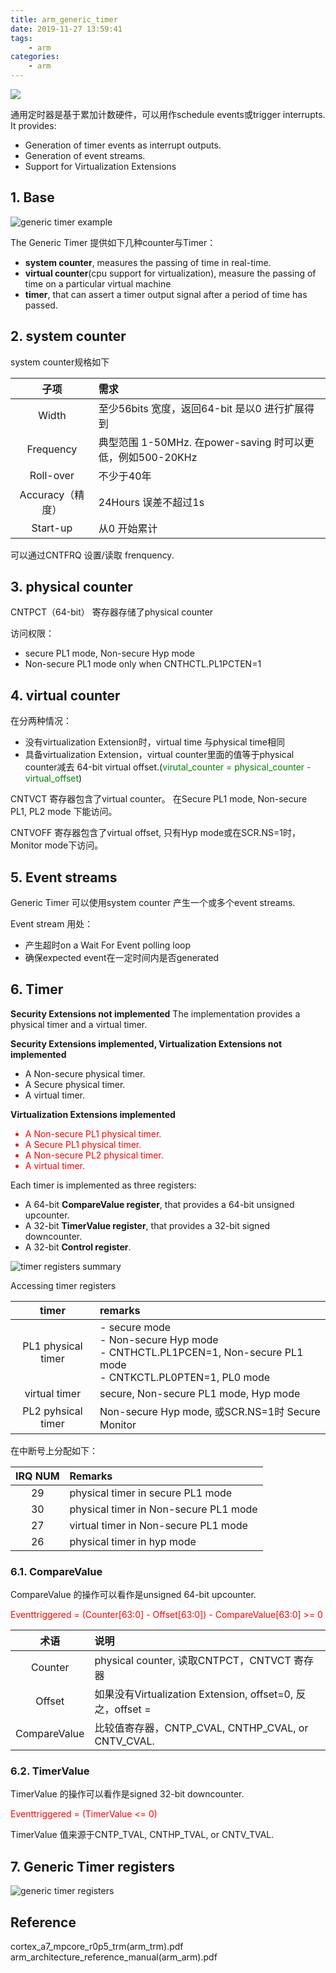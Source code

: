 ```yaml
---
title: arm_generic_timer
date: 2019-11-27 13:59:41
tags:
    - arm
categories:
    - arm
---
```


![](https://gss1.bdstatic.com/9vo3dSag_xI4khGkpoWK1HF6hhy/baike/c0%3Dbaike80%2C5%2C5%2C80%2C26/sign=f3e81b7a10d5ad6ebef46cb8e0a252be/9922720e0cf3d7ca5a381fc8f91fbe096a63a945.jpg)

通用定时器是基于累加计数硬件，可以用作schedule events或trigger interrupts. It provides:
- Generation of timer events as interrupt outputs.  
- Generation of event streams.  
- Support for Virtualization Extensions  

<!--more-->
## 1. Base  
![generic timer example](https://raw.githubusercontent.com/JShell07/jshell07.github.io/master/images/arm-generic-timer/generic_timer.png)

The Generic Timer 提供如下几种counter与Timer：
- __system counter__, measures the passing of time in real-time. 
- __virtual counter__(cpu support for virtualization), measure the passing of time on a particular virtual machine
- __timer__, that can assert a timer output signal after a period of time has passed.

## 2. system counter
system counter规格如下

子项 | 需求  
:-: | :-  
Width | 至少56bits 宽度，返回64-bit 是以0 进行扩展得到  
Frequency | 典型范围 1-50MHz. 在power-saving 时可以更低，例如500-20KHz  
Roll-over | 不少于40年  
Accuracy（精度）| 24Hours 误差不超过1s  
Start-up | 从0 开始累计  

可以通过CNTFRQ 设置/读取 frenquency. 

## 3. physical counter
CNTPCT（64-bit） 寄存器存储了physical counter

访问权限：
- secure PL1 mode, Non-secure Hyp mode
- Non-secure PL1 mode only when CNTHCTL.PL1PCTEN=1

## 4. virtual counter
在分两种情况：
- 没有virtualization Extension时，virtual time 与physical time相同
- 具备virtualization Extension，virtual counter里面的值等于physical counter减去 64-bit virtual offset.(<font color=green>virutal_counter = physical_counter - virtual_offset</font>)

CNTVCT 寄存器包含了virtual counter。 在Secure PL1 mode, Non-secure PL1, PL2 mode 下能访问。

CNTVOFF 寄存器包含了virtual offset, 只有Hyp mode或在SCR.NS=1时，Monitor mode下访问。

## 5. Event streams
Generic Timer 可以使用system counter 产生一个或多个event streams.

Event stream 用处：
- 产生超时on a Wait For Event polling loop
- 确保expected event在一定时间内是否generated
  
## 6. Timer
__Security Extensions not implemented__
The implementation provides a physical timer and a virtual timer.

__Security Extensions implemented, Virtualization Extensions not implemented__
- A Non-secure physical timer.  
- A Secure physical timer.  
- A virtual timer.

__Virtualization Extensions implemented__
<font color=red>
- A Non-secure PL1 physical timer. 
- A Secure PL1 physical timer.  
- A Non-secure PL2 physical timer.  
- A virtual timer.

</font>

Each timer is implemented as three registers:
- A 64-bit __CompareValue register__, that provides a 64-bit unsigned upcounter.  
- A 32-bit __TimerValue register__, that provides a 32-bit signed downcounter.  
- A 32-bit __Control register__.

![timer registers summary](https://raw.githubusercontent.com/JShell07/jshell07.github.io/master/images/arm-generic-timer/timer_registers_summary.png)

Accessing timer registers

timer | remarks  
:-: | :-  
PL1 physical timer | - secure mode<br>- Non-secure Hyp mode<br>- CNTHCTL.PL1PCEN=1, Non-secure PL1 mode<br> - CNTKCTL.PL0PTEN=1, PL0 mode  
virtual timer | secure, Non-secure PL1 mode, Hyp mode  
PL2 pyhsical timer | Non-secure Hyp mode, 或SCR.NS=1时 Secure Monitor  

在中断号上分配如下：

IRQ NUM | Remarks  
:-: | :-  
29 | physical timer in secure PL1 mode  
30 | physical timer in Non-secure PL1 mode  
27 | virtual timer in Non-secure PL1 mode  
26 | physical timer in hyp mode  

### 6.1. CompareValue
CompareValue 的操作可以看作是unsigned 64-bit upcounter.

<font color=red>Eventtriggered = (Counter[63:0] - Offset[63:0]) - CompareValue[63:0] >= 0 </font>

术语 | 说明
:-: | :-
Counter | physical counter, 读取CNTPCT，CNTVCT 寄存器  
Offset | 如果没有Virtualization Extension, offset=0, 反之，offset = <CNTVOFF>
CompareValue | 比较值寄存器，CNTP_CVAL, CNTHP_CVAL, or CNTV_CVAL.

### 6.2. TimerValue
TimerValue 的操作可以看作是signed 32-bit downcounter.

<font color=red>Eventtriggered = (TimerValue <= 0) </font>

TimerValue 值来源于CNTP_TVAL, CNTHP_TVAL, or CNTV_TVAL.

## 7. Generic Timer registers
![generic timer registers](https://raw.githubusercontent.com/JShell07/jshell07.github.io/master/images/arm-generic-timer/generic_timer_registers.png)


## Reference
cortex_a7_mpcore_r0p5_trm(arm_trm).pdf
arm_architecture_reference_manual(arm_arm).pdf